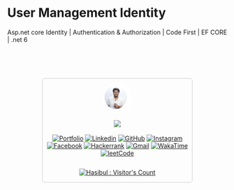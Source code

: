 # User Management Identity
 Asp.net core Identity | Authentication &amp; Authorization | Code First | EF CORE | .net 6
 
<div style="border:1px solid #ccc;border-radius:5px;margin:80px;">

<p align="center" style="margin-top:10px">
<a href="https://github.com/iamhasibulhasan"><img style="width:20%;border-radius:80%" src="https://raw.githubusercontent.com/iamhasibulhasan/iamhasibulhasan/master/img/about/hasibul.png" alt="Hasibul :: Visitor's Count" /></a>
</p>

<p align="center">
<a href="https://github.com/iamhasibulhasan"><img src="https://readme-typing-svg.herokuapp.com?font=Comfortaa&size=18&duration=3000&pause=500&color=1BA94C&center=true&vCenter=true&width=435&lines=Hey%2C+it's+Hasibul+Hasan+👋;Freelancer;Open-Source+Enthusiast;Problem+Solver;Fullstack+Developer"/></a>
</p>

<div align="center">
    <a href="https://hasibul-hasan.netlify.app/"><img src="https://img.shields.io/badge/my_portfolio-000?style=flat&logo=ko-fi&logoColor=white"  target="_blank" alt="Portfolio"></a>
    <a href="https://www.linkedin.com/in/iam-hasibulhasan/"><img src="https://img.shields.io/badge/linkedin-0A66C2?style=flat&logo=linkedin&logoColor=white"  target="_blank" alt="Linkedin"></a>
    <a href="https://github.com/iamhasibulhasan"><img src="https://img.shields.io/badge/github-000?style=flat&logo=github&logoColor=white"  target="_blank" alt="GitHub"></a>
    <a href="https://www.instagram.com/iamtheridu/"><img src="https://img.shields.io/badge/instagram-F56040?style=flat&logo=instagram&logoColor=white"  target="_blank" alt="Instagram"></a>
    <a href="https://www.facebook.com/iamtheridu/"><img src="https://img.shields.io/badge/facebook-025FB1?style=flat&logo=facebook&logoColor=white"  target="_blank" alt="Facebook"></a>
    <a href="https://www.hackerrank.com/Hasibul"><img src="https://img.shields.io/badge/hackerrank-1BA94C?style=flat&logo=hackerrank&logoColor=white"  target="_blank" alt="Hackerrank"></a>
    <a href="mailto:mdhasibulhasan.dev@gmail.com"><img src="https://img.shields.io/badge/gmail-D14836?style=flat&logo=gmail&logoColor=white"  target="_blank" alt="Gmail"></a>
    <a href="https://wakatime.com/@iamhasibulhasan"><img src="https://img.shields.io/badge/wakaTime-CCC?style=flat&logo=wakatime&logoColor=black"  target="_blank" alt="WakaTime"></a>
    <a href="https://leetcode.com/iamhasibul/"><img src="https://img.shields.io/badge/leetcode-FFA11F?style=flat&logo=leetcode&logoColor=black"  target="_blank" alt="leetCode"></a>

</div>


<br>
<p align="center" style="margin-top:10px">
<a href="https://github.com/iamhasibulhasan"><img src="https://profile-counter.glitch.me/{iamhasibulhasan}/count.svg" alt="Hasibul : Visitor's Count" /></a>
</p>
</div>
